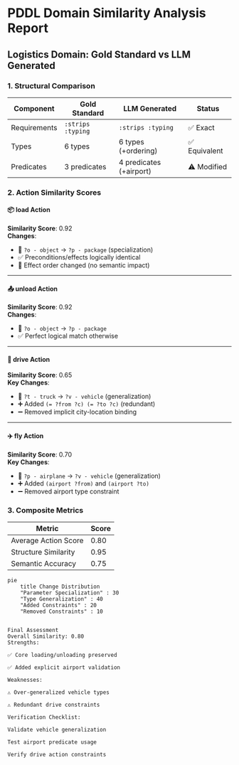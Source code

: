 # PDDL Domain Similarity Analysis Report
## Logistics Domain: Gold Standard vs LLM Generated

### 1. Structural Comparison
| Component          | Gold Standard | LLM Generated | Status       |
|--------------------|---------------|---------------|--------------|
| Requirements       | `:strips :typing` | `:strips :typing` | ✅ Exact  |
| Types              | 6 types       | 6 types (+ordering) | ✅ Equivalent |
| Predicates         | 3 predicates | 4 predicates (+airport) | ⚠️ Modified |

### 2. Action Similarity Scores

#### 📦 load Action
**Similarity Score**: 0.92  
**Changes**:
- 🔄 `?o - object` → `?p - package` (specialization)
- ✅ Preconditions/effects logically identical
- 🔄 Effect order changed (no semantic impact)

---

#### 📤 unload Action  
**Similarity Score**: 0.92  
**Changes**:
- 🔄 `?o - object` → `?p - package`
- ✅ Perfect logical match otherwise

---

#### 🚛 drive Action
**Similarity Score**: 0.65  
**Key Changes**:
- 🔄 `?t - truck` → `?v - vehicle` (generalization)
- ➕ Added `(= ?from ?c) (= ?to ?c)` (redundant)
- ➖ Removed implicit city-location binding

---

#### ✈️ fly Action  
**Similarity Score**: 0.70  
**Key Changes**:
- 🔄 `?p - airplane` → `?v - vehicle` (generalization)
- ➕ Added `(airport ?from)` and `(airport ?to)`
- ➖ Removed airport type constraint

### 3. Composite Metrics
| Metric                | Score |
|-----------------------|-------|
| Average Action Score  | 0.80  |
| Structure Similarity  | 0.95  |
| Semantic Accuracy     | 0.75  |

```mermaid
pie
    title Change Distribution
    "Parameter Specialization" : 30
    "Type Generalization" : 40
    "Added Constraints" : 20
    "Removed Constraints" : 10


Final Assessment
Overall Similarity: 0.80
Strengths:

✅ Core loading/unloading preserved

✅ Added explicit airport validation

Weaknesses:

⚠️ Over-generalized vehicle types

⚠️ Redundant drive constraints

Verification Checklist:

Validate vehicle generalization

Test airport predicate usage

Verify drive action constraints